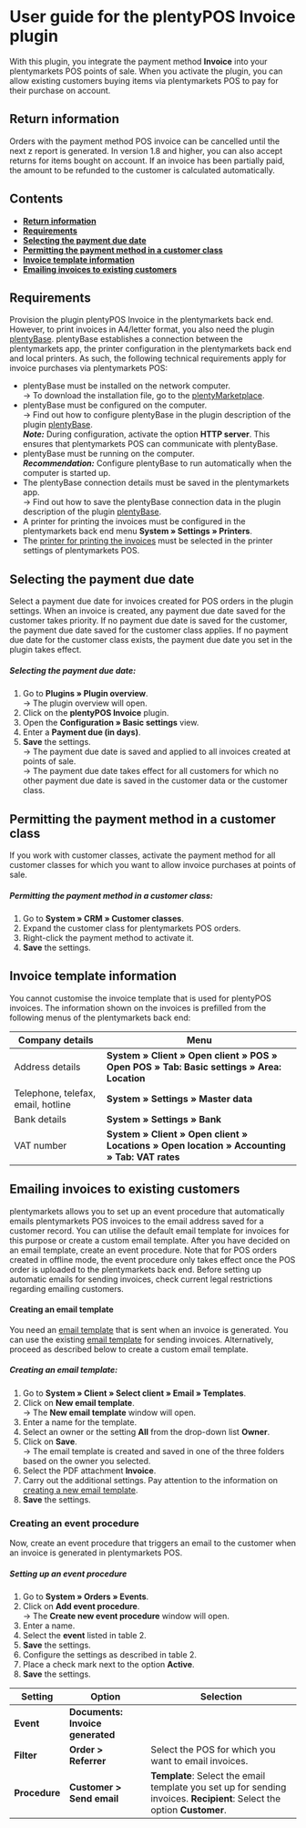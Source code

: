 # User guide for the plentyPOS Invoice plugin<a id="10." name="10.">

With this plugin, you integrate the payment method **Invoice** into your plentymarkets POS points of sale. When you activate the plugin, you can allow existing customers buying items via plentymarkets POS to pay for their purchase on account.

## Return information<a id="05." name="05.">

<div class="alert alert-warning" role="alert">
   Orders with the payment method POS invoice can be cancelled until the next z report is generated. In version 1.8 and higher, you can also accept returns for items bought on account. If an invoice has been partially paid, the amount to be refunded to the customer is calculated automatically.
</div>

## Contents

* <a href="#05."><b>Return information</b></a>
* <a href="#10."><b>Requirements</b></a>
* <a href="#20."><b>Selecting the payment due date</b></a>
* <a href="#30."><b>Permitting the payment method in a customer class</b></a>
* <a href="#40."><b>Invoice template information</b></a>
* <a href="#50."><b>Emailing invoices to existing customers</b></a>

## Requirements<a id="10." name="10.">

Provision the plugin plentyPOS Invoice in the plentymarkets back end. However, to print invoices in A4/letter format, you also need the plugin [plentyBase](https://marketplace.plentymarkets.com/en/plugins/integration/plentyBase_5053). plentyBase establishes a connection between the plentymarkets app, the printer configuration in the plentymarkets back end and local printers. As such, the following technical requirements apply for invoice purchases via plentymarkets POS:

* plentyBase must be installed on the network computer. <br/>
→ To download the installation file, go to the [plentyMarketplace](https://marketplace.plentymarkets.com/en/plugins/integration/plentyBase_5053).
* plentyBase must be configured on the computer. <br/>
→ Find out how to configure plentyBase in the plugin description of the plugin [plentyBase](https://marketplace.plentymarkets.com/en/plugins/integration/plentyBase_5053). <br/>
***Note:*** During configuration, activate the option **HTTP server**. This ensures that plentymarkets POS can communicate with plentyBase.
* plentyBase must be running on the computer. <br/>
***Recommendation:*** Configure plentyBase to run automatically when the computer is started up.
* The plentyBase connection details must be saved in the plentymarkets app. <br/>
→ Find out how to save the plentyBase connection data in the plugin description of the plugin [plentyBase](https://marketplace.plentymarkets.com/en/plugins/integration/plentyBase_5053#140).
* A printer for printing the invoices must be configured in the plentymarkets back end menu **System » Settings » Printers**.
* The [printer for printing the invoices](https://knowledge.plentymarkets.com/en/omni-channel/pos/pos-einrichten#1020) must be selected in the printer settings of plentymarkets POS.

## Selecting the payment due date<a id="20." name="20.">

Select a payment due date for invoices created for POS orders in the plugin settings. When an invoice is created, any payment due date saved for the customer takes priority. If no payment due date is saved for the customer, the payment due date saved for the customer class applies. If no payment due date for the customer class exists, the payment due date you set in the plugin takes effect.

##### Selecting the payment due date:

1. Go to **Plugins » Plugin overview**. <br/>
→ The plugin overview will open.
2. Click on the **plentyPOS Invoice** plugin.
3. Open the **Configuration » Basic settings** view.
4. Enter a **Payment due (in days)**.
5. **Save** the settings. <br/>
→ The payment due date is saved and applied to all invoices created at points of sale. <br/>
→ The payment due date takes effect for all customers for which no other payment due date is saved in the customer data or the customer class.

## Permitting the payment method in a customer class<a id="30." name="30.">

If you work with customer classes, activate the payment method for all customer classes for which you want to allow invoice purchases at points of sale.

##### Permitting the payment method in a customer class:

1. Go to **System » CRM » Customer classes**.
2. Expand the customer class for plentymarkets POS orders.
3. Right-click the payment method to activate it.
4. **Save** the settings.

## Invoice template information<a id="40." name="40.">

You cannot customise the invoice template that is used for plentyPOS invoices. The information shown on the invoices is prefilled from the following menus of the plentymarkets back end:

| Company details | Menu |
|---|---|
| Address details | **System » Client » Open client » POS » Open POS » Tab: Basic settings » Area: Location** |
| Telephone, telefax, email, hotline | **System » Settings » Master data** |
| Bank details | **System » Settings » Bank** |
| VAT number | **System » Client » Open client » Locations » Open location » Accounting » Tab: VAT rates** |

## Emailing invoices to existing customers<a id="50." name="50.">

plentymarkets allows you to set up an event procedure that automatically emails plentymarkets POS invoices to the email address saved for a customer record. You can utilise the default email template for invoices for this purpose or create a custom email template. After you have decided on an email template, create an event procedure. Note that for POS orders created in offline mode, the event procedure only takes effect once the POS order is uploaded to the plentymarkets back end. Before setting up automatic emails for sending invoices, check current legal restrictions regarding emailing customers.

#### Creating an email template

You need an [email template](https://knowledge.plentymarkets.com/crm/sending-emails#1200) that is sent when an invoice is generated. You can use the existing [email template](https://knowledge.plentymarkets.com/crm/sending-emails#1200) for sending invoices. Alternatively, proceed as described below to create a custom email template.

##### Creating an email template:

1. Go to **System » Client » Select client » Email » Templates**.
2. Click on **New email template**. <br/>
→ The **New email template** window will open.
3. Enter a name for the template.
4. Select an owner or the setting **All** from the drop-down list **Owner**.
5. Click on **Save**. <br/>
→ The email template is created and saved in one of the three folders based on the owner you selected.
6. Select the PDF attachment **Invoice**.
7. Carry out the additional settings. Pay attention to the information on [creating a new email template](https://knowledge.plentymarkets.com/crm/sending-emails#1200).
8. **Save** the settings.


### Creating an event procedure

Now, create an event procedure that triggers an email to the customer when an invoice is generated in plentymarkets POS.

##### Setting up an event procedure

1. Go to **System » Orders » Events**.
2. Click on **Add event procedure**. <br/>
→ The **Create new event procedure** window will open.
3. Enter a name.
4. Select the **event** listed in table 2.
5. **Save** the settings.
6. Configure the settings as described in table 2.
7. Place a check mark next to the option **Active**.
8. **Save** the settings.

| Setting | Option | Selection |
|---|---|---|
| **Event** | **Documents: Invoice generated** | |
| **Filter** | **Order &gt; Referrer** | Select the POS for which you want to email invoices. |
| **Procedure** | **Customer &gt; Send email** | **Template**: Select the email template you set up for sending invoices. **Recipient**: Select the option **Customer**. |
